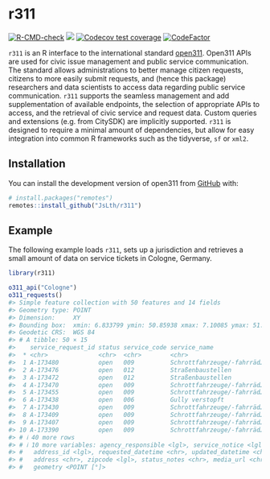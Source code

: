 
<!-- README.md is generated from README.Rmd. Please edit that file -->

# r311

<!-- badges: start -->

[![R-CMD-check](https://github.com/JsLth/r311/actions/workflows/R-CMD-check.yaml/badge.svg)](https://github.com/JsLth/r311/actions/workflows/R-CMD-check.yaml)
[![](https://www.r-pkg.org/badges/version/r311)](https://cran.r-project.org/package=r311)
[![Codecov test
coverage](https://codecov.io/gh/JsLth/r311/branch/main/graph/badge.svg)](https://app.codecov.io/gh/JsLth/r311?branch=main)
[![CodeFactor](https://www.codefactor.io/repository/github/jslth/r311/badge)](https://www.codefactor.io/repository/github/jslth/r311)
<!-- badges: end -->

`r311` is an R interface to the international standard
[open311](https://www.open311.org/). Open311 APIs are used for civic
issue management and public service communication. The standard allows
administrations to better manage citizen requests, citizens to more
easily submit requests, and (hence this package) researchers and data
scientists to access data regarding public service communication. `r311`
supports the seamless management and add supplementation of available
endpoints, the selection of appropriate APIs to access, and the
retrieval of civic service and request data. Custom queries and
extensions (e.g. from CitySDK) are implicitly supported. `r311` is
designed to require a minimal amount of dependencies, but allow for easy
integration into common R frameworks such as the tidyverse, `sf` or
`xml2`.

## Installation

You can install the development version of open311 from
[GitHub](https://github.com/) with:

``` r
# install.packages("remotes")
remotes::install_github("JsLth/r311")
```

## Example

The following example loads `r311`, sets up a jurisdiction and retrieves
a small amount of data on service tickets in Cologne, Germany.

``` r
library(r311)

o311_api("Cologne")
o311_requests()
#> Simple feature collection with 50 features and 14 fields
#> Geometry type: POINT
#> Dimension:     XY
#> Bounding box:  xmin: 6.833799 ymin: 50.85938 xmax: 7.10085 ymax: 51.0604
#> Geodetic CRS:  WGS 84
#> # A tibble: 50 × 15
#>    service_request_id status service_code service_name               description
#>  * <chr>              <chr>  <chr>        <chr>                      <chr>      
#>  1 A-173480           open   009          Schrottfahrzeuge/-fahrräd… "Rondorfer…
#>  2 A-173476           open   012          Straßenbaustellen          "Baustelle…
#>  3 A-173472           open   012          Straßenbaustellen          "Guten Tag…
#>  4 A-173470           open   009          Schrottfahrzeuge/-fahrräd… "Unabgesch…
#>  5 A-173455           open   009          Schrottfahrzeuge/-fahrräd… "Am Rand d…
#>  6 A-173438           open   006          Gully verstopft            "Bachemer …
#>  7 A-173430           open   009          Schrottfahrzeuge/-fahrräd… "Auf der W…
#>  8 A-173409           open   009          Schrottfahrzeuge/-fahrräd… "Räder ste…
#>  9 A-173407           open   009          Schrottfahrzeuge/-fahrräd… "Ohne Kenn…
#> 10 A-173390           open   009          Schrottfahrzeuge/-fahrräd… "Auto steh…
#> # ℹ 40 more rows
#> # ℹ 10 more variables: agency_responsible <lgl>, service_notice <lgl>,
#> #   address_id <lgl>, requested_datetime <chr>, updated_datetime <chr>,
#> #   address <chr>, zipcode <lgl>, status_notes <chr>, media_url <chr>,
#> #   geometry <POINT [°]>
```

